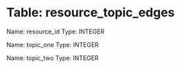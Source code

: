 Table: resource_topic_edges
===========================

Name: resource_id
Type: INTEGER

Name: topic_one
Type: INTEGER

Name: topic_two
Type: INTEGER

